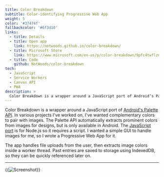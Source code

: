 ```yaml
---
title: Color Breakdown
subtitle: Color-identifying Progressive Web App
weight: 5
color: '#37474f'
fallbackcolor: '#6f3d10'
links:
  - title: Details
  - title: Open app
    link: https://notwoods.github.io/color-breakdown/
  - title: Microsoft Store
    link: https://www.microsoft.com/en-us/p/color-breakdown/9pfc4twflznv
  - title: Code
    github: NotWoods/color-breakdown
tech:
  - JavaScript
  - Service Workers
  - Canvas API
  - PWA
description: >
  Color Breakdown is a wrapper around a JavaScript port of Android’s Palette API. In various projects I’ve worked on, I’ve wanted complementary colors to pair with images. The Palette API automatically extracts prominent colors from images for designs, but is only available in Android. The JavaScript port is for Node.js so it requires a script. I wanted a simple GUI to handle images for me, so I wrote a Progressive Web App for it.
---
```


Color Breakdown is a wrapper around a JavaScript port of [Android's Palette API](https://developer.android.com/training/material/palette-colors). In various projects I've worked on, I've wanted complementary colors to pair with images. The Palette API automatically extracts prominent colors from images for designs, but is only available in Android. The [JavaScript port](https://github.com/akfish/node-vibrant) is for Node.js so it requires a script. I wanted a simple GUI to handle images for me, so I wrote a Progressive Web App for it.

The app handles file uploads from the user, then extracts image colors inside a worker thread. Past entries are saved to storage using IndexedDB, so they can be quickly referenced later on.

---

{{<img src="screenshot.*" alt="Screenshot">}}
